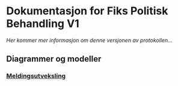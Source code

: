 # Dokumentasjon for Fiks Politisk Behandling V1

*Her kommer mer informasjon om denne versjonen av protokollen...*

## Diagrammer og modeller

### [Meldingsutveksling](meldingsutveksling/README.md)



